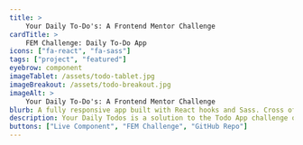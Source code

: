 ```yaml
---
title: >
    Your Daily To-Do's: A Frontend Mentor Challenge
cardTitle: >
    FEM Challenge: Daily To-Do App
icons: ["fa-react", "fa-sass"]
tags: ["project", "featured"]
eyebrow: component
imageTablet: /assets/todo-tablet.jpg
imageBreakout: /assets/todo-breakout.jpg
imageAlt: >
    Your Daily To-Do's: A Frontend Mentor Challenge
blurb: A fully responsive app built with React hooks and Sass. Cross off your to-do list in style with this functional app, complete with a dark mode toggle.
description: Your Daily Todos is a solution to the Todo App challenge on Frontend Mentor. This is a fully responsive app built with React hooks and Sass. Users can add, delete, mark entries as complete, filter todos by status and clear all completed todos. The dark mode toggle was created using Sass mixins, lists and variables. I also used local storage to store user todos between page renders.
buttons: ["Live Component", "FEM Challenge", "GitHub Repo"]
---
```

